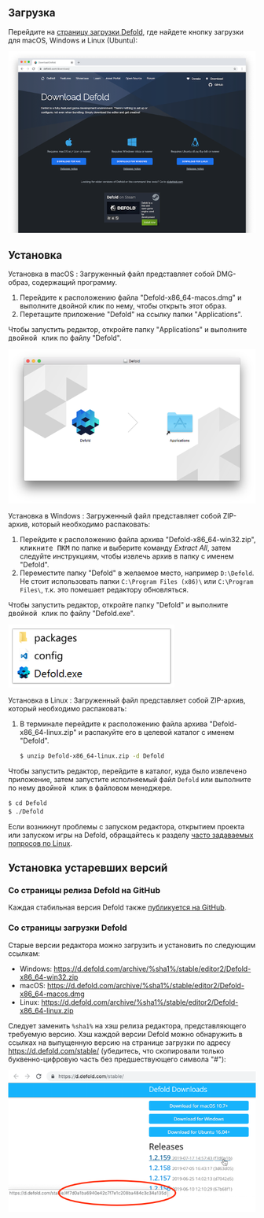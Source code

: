## Загрузка

Перейдите на [страницу загрузки Defold](https://defold.com/download/), где найдете кнопку загрузки для macOS, Windows и Linux (Ubuntu):

![download editor](../shared/images/editor_download.png)

## Установка

Установка в macOS
: Загруженный файл представляет собой DMG-образ, содержащий программу.

  1. Перейдите к расположению файла "Defold-x86_64-macos.dmg" и выполните двойной клик по нему, чтобы открыть этот образ.
  2. Перетащите приложение "Defold" на ссылку папки "Applications".

  Чтобы запустить редактор, откройте папку "Applications" и выполните <kbd>двойной клик</kbd> по файлу "Defold".

  ![Defold macOS](../shared/images/macos_content.png)

Установка в Windows
: Загруженный файл представляет собой ZIP-архив, который необходимо распаковать:

  1. Перейдите к расположению файла архива "Defold-x86_64-win32.zip", <kbd>кликните ПКМ</kbd> по папке и выберите команду *Extract All*, затем следуйте инструкциям, чтобы извлечь архив в папку с именем "Defold".
  2. Переместите папку "Defold" в желаемое место, например `D:\Defold`. Не стоит использовать папки `C:\Program Files (x86)\` или `C:\Program Files\`, т.к. это помешает редактору обновляться.

  Чтобы запустить редактор, откройте папку "Defold" и выполните <kbd>двойной клик</kbd> по файлу "Defold.exe".

  ![Defold windows](../shared/images/windows_content.png)

Установка в Linux
: Загруженный файл представляет собой ZIP-архив, который необходимо распаковать:

  1. В терминале перейдите к расположению файла архива "Defold-x86_64-linux.zip" и распакуйте его в целевой каталог с именем "Defold".

     ```bash
     $ unzip Defold-x86_64-linux.zip -d Defold
     ```

  Чтобы запустить редактор, перейдите в каталог, куда было извлечено приложение, затем запустите исполняемый файл `Defold` или выполните по нему <kbd>двойной клик</kbd> в файловом менеджере.

  ```bash
  $ cd Defold
  $ ./Defold
  ```

  Если возникнут проблемы с запуском редактора, открытием проекта или запуском игры на Defold, обращайтесь к разделу [часто задаваемых попросов по Linux](/faq/faq#linux-issues).

## Установка устаревших версий

### Со страницы релиза Defold на GitHub

Каждая стабильная версия Defold также [публикуется на GitHub](https://github.com/defold/defold/releases).

### Со страницы загрузки Defold

Старые версии редактора можно загрузить и установить по следующим ссылкам:

* Windows: https://d.defold.com/archive/%sha1%/stable/editor2/Defold-x86_64-win32.zip
* macOS: https://d.defold.com/archive/%sha1%/stable/editor2/Defold-x86_64-macos.dmg
* Linux: https://d.defold.com/archive/%sha1%/stable/editor2/Defold-x86_64-linux.zip

Следует заменить `%sha1%` на хэш релиза редактора, представляющего требуемую версию. Хэш каждой версии Defold можно обнаружить в ссылках на выпущенную версию на странице загрузки по адресу https://d.defold.com/stable/ (убедитесь, что скопировали только буквенно-цифровую часть без предшествующего символа "#"):

![download editor](../shared/images/old_version_sha1.png)
